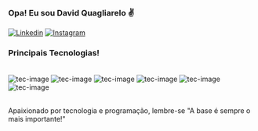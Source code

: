 ### Opa! Eu sou David Quagliarelo ✌️

[![Linkedin](https://img.shields.io/badge/LinkedIn-0077B5?style=for-the-badge&logo=linkedin&logoColor=white)](https://www.linkedin.com/in/david-quagliarelo/) [![Instagram](https://img.shields.io/badge/Instagram-E4405F?style=for-the-badge&logo=instagram&logoColor=white)](https://www.instagram.com/dev_quagliarelo/)


### Principais Tecnologias!

<div style ="display: inline_block"><br>
<img align="center" alt="tec-image" src="https://img.shields.io/badge/Ruby-CC342D?style=for-the-badge&logo=ruby&logoColor=white">

<img align="center" alt="tec-image" src="https://img.shields.io/badge/Ruby_on_Rails-CC0000?style=for-the-badge&logo=ruby-on-rails&logoColor=white">


<img align="center" alt="tec-image" src="https://img.shields.io/badge/Node.js-43853D?style=for-the-badge&logo=node.js&logoColor=white">

<img align="center" alt="tec-image" src="https://img.shields.io/badge/JavaScript-F7DF1E?style=for-the-badge&logo=javascript&logoColor=black">

<img align="center" alt="tec-image" src="https://img.shields.io/badge/HTML5-E34F26?style=for-the-badge&logo=html5&logoColor=white">

<img align="center" alt="tec-image" src="https://img.shields.io/badge/Sass-CC6699?style=for-the-badge&logo=sass&logoColor=white">
</div><br>

Apaixionado por tecnologia e programação, lembre-se "A base é sempre o mais importante!"

